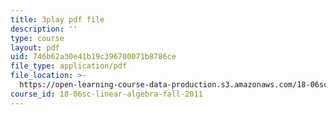 ```yaml
---
title: 3play pdf file
description: ''
type: course
layout: pdf
uid: 746b62a30e41b19c396700071b8786ce
file_type: application/pdf
file_location: >-
  https://open-learning-course-data-production.s3.amazonaws.com/18-06sc-linear-algebra-fall-2011/746b62a30e41b19c396700071b8786ce_55AoWKZZtww.pdf
course_id: 18-06sc-linear-algebra-fall-2011
---
```

